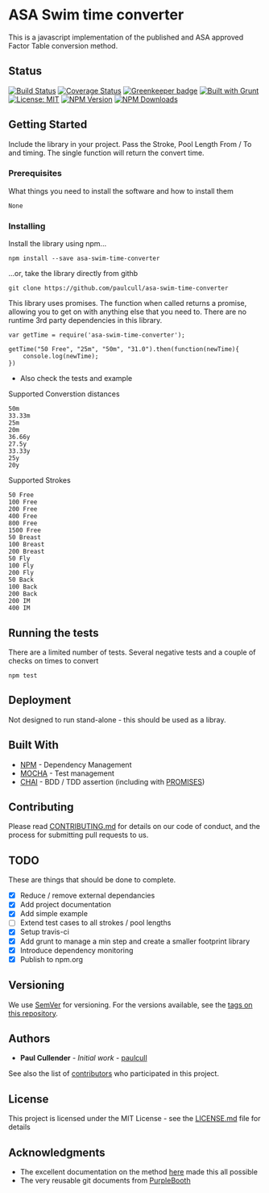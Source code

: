 # ASA Swim time converter

This is a javascript implementation of the published and ASA approved Factor Table conversion method.

## Status
[![Build Status](https://travis-ci.org/paulcull/asa-swim-time-converter.svg?branch=master)](https://travis-ci.org/paulcull/asa-swim-time-converter)
[![Coverage Status](https://coveralls.io/repos/github/paulcull/asa-swim-time-converter/badge.svg?branch=master)](https://coveralls.io/github/paulcull/asa-swim-time-converter?branch=master)
[![Greenkeeper badge](https://badges.greenkeeper.io/paulcull/asa-swim-time-converter.svg)](https://greenkeeper.io/)
[![Built with Grunt](https://cdn.gruntjs.com/builtwith.svg)](https://gruntjs.com/)
[![License: MIT](https://img.shields.io/badge/License-MIT-yellow.svg)](LICENSE.md)
[![NPM Version](https://img.shields.io/npm/v/asa-swim-time-converter.svg?style=flat)](https://www.npmjs.com/package/asa-swim-time-converter)
[![NPM Downloads](https://img.shields.io/npm/dm/asa-swim-time-converter.svg?style=flat)](https://www.npmjs.com/package/asa-swim-time-converter)

## Getting Started

Include the library in your project. Pass the Stroke, Pool Length From / To and timing. The single function will return the convert time.

### Prerequisites

What things you need to install the software and how to install them

```
None
```

### Installing

Install the library using npm...

```
npm install --save asa-swim-time-converter
```

...or, take the library directly from githb

```
git clone https://github.com/paulcull/asa-swim-time-converter
```

This library uses promises. The function when called returns a promise, allowing you to get on with anything else that you need to.
There are no runtime 3rd party dependencies in this library.

```
var getTime = require('asa-swim-time-converter');

getTime("50 Free", "25m", "50m", "31.0").then(function(newTime){
    console.log(newTime);
})
```
 - Also check the tests and example


Supported Converstion distances
```
50m
33.33m
25m
20m
36.66y
27.5y
33.33y
25y
20y
```


Supported Strokes
```
50 Free
100 Free
200 Free
400 Free
800 Free
1500 Free
50 Breast
100 Breast
200 Breast
50 Fly
100 Fly
200 Fly
50 Back
100 Back
200 Back
200 IM
400 IM
```


## Running the tests

There are a limited number of tests. Several negative tests and a couple of checks on times to convert


```
npm test
```


## Deployment

Not designed to run stand-alone - this should be used as a libray.

## Built With

* [NPM](https://www.npm.org/) - Dependency Management
* [MOCHA](https://www.mochajs.org/) - Test management
* [CHAI](http://chaijs.com/) - BDD / TDD assertion (including with [PROMISES](https://github.com/domenic/chai-as-promised))


## Contributing

Please read [CONTRIBUTING.md](https://gist.github.com/PurpleBooth/b24679402957c63ec426) for details on our code of conduct, and the process for submitting pull requests to us.

## TODO

These are things that should be done to complete.

 - [X] Reduce / remove external dependancies
 - [X] Add project documentation
 - [X] Add simple example
 - [ ] Extend test cases to all strokes / pool lengths
 - [X] Setup travis-ci
 - [X] Add grunt to manage a min step and create a smaller footprint library
 - [X] Introduce dependency monitoring
 - [X] Publish to npm.org

## Versioning

We use [SemVer](http://semver.org/) for versioning. For the versions available, see the [tags on this repository](https://github.com/paulcull/asa-swimtime-converter/tags).

## Authors

* **Paul Cullender** - *Initial work* - [paulcull](https://github.com/paulcull)

See also the list of [contributors](https://github.com/paulcull/asa-swimtime-converter/contributors) who participated in this project.

## License

This project is licensed under the MIT License - see the [LICENSE.md](LICENSE.md) file for details

## Acknowledgments

* The excellent documentation on the method [here](https://www.swimmingresults.org/downloads/equivalent-time-share/algorithm.php) made this all possible
* The very reusable git documents from [PurpleBooth](https://gist.github.com/PurpleBooth/109311bb0361f32d87a2)

